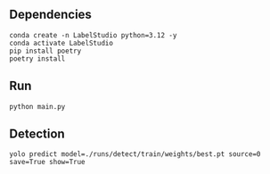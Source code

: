 ## Dependencies

```shell
conda create -n LabelStudio python=3.12 -y
conda activate LabelStudio
pip install poetry
poetry install
```

## Run

```shell
python main.py
```

## Detection

```shell
yolo predict model=./runs/detect/train/weights/best.pt source=0 save=True show=True
```

